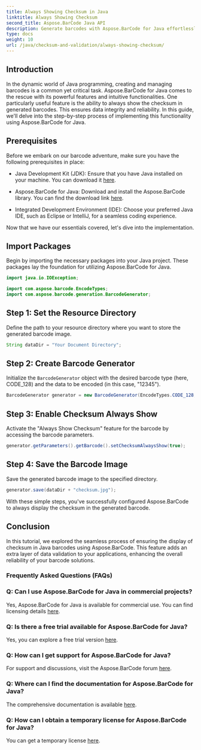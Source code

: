 ```yaml
---
title: Always Showing Checksum in Java
linktitle: Always Showing Checksum
second_title: Aspose.BarCode Java API
description: Generate barcodes with Aspose.BarCode for Java effortlessly. Learn how to always display checksums for enhanced data integrity in this step-by-step guide.
type: docs
weight: 10
url: /java/checksum-and-validation/always-showing-checksum/
---
```


## Introduction

In the dynamic world of Java programming, creating and managing barcodes is a common yet critical task. Aspose.BarCode for Java comes to the rescue with its powerful features and intuitive functionalities. One particularly useful feature is the ability to always show the checksum in generated barcodes. This ensures data integrity and reliability. In this guide, we'll delve into the step-by-step process of implementing this functionality using Aspose.BarCode for Java.

## Prerequisites

Before we embark on our barcode adventure, make sure you have the following prerequisites in place:

- Java Development Kit (JDK): Ensure that you have Java installed on your machine. You can download it [here](https://www.oracle.com/java/technologies/javase-downloads.html).

- Aspose.BarCode for Java: Download and install the Aspose.BarCode library. You can find the download link [here](https://releases.aspose.com/barcode/java/).

- Integrated Development Environment (IDE): Choose your preferred Java IDE, such as Eclipse or IntelliJ, for a seamless coding experience.

Now that we have our essentials covered, let's dive into the implementation.

## Import Packages

Begin by importing the necessary packages into your Java project. These packages lay the foundation for utilizing Aspose.BarCode for Java.

```java
import java.io.IOException;

import com.aspose.barcode.EncodeTypes;
import com.aspose.barcode.generation.BarcodeGenerator;
```

## Step 1: Set the Resource Directory

Define the path to your resource directory where you want to store the generated barcode image.

```java
String dataDir = "Your Document Directory";
```

## Step 2: Create Barcode Generator

Initialize the `BarcodeGenerator` object with the desired barcode type (here, CODE_128) and the data to be encoded (in this case, "12345").

```java
BarcodeGenerator generator = new BarcodeGenerator(EncodeTypes.CODE_128, "12345");
```

## Step 3: Enable Checksum Always Show

Activate the "Always Show Checksum" feature for the barcode by accessing the barcode parameters.

```java
generator.getParameters().getBarcode().setChecksumAlwaysShow(true);
```

## Step 4: Save the Barcode Image

Save the generated barcode image to the specified directory.

```java
generator.save(dataDir + "checksum.jpg");
```

With these simple steps, you've successfully configured Aspose.BarCode to always display the checksum in the generated barcode.

## Conclusion

In this tutorial, we explored the seamless process of ensuring the display of checksum in Java barcodes using Aspose.BarCode. This feature adds an extra layer of data validation to your applications, enhancing the overall reliability of your barcode solutions.

### Frequently Asked Questions (FAQs)

### Q: Can I use Aspose.BarCode for Java in commercial projects?
Yes, Aspose.BarCode for Java is available for commercial use. You can find licensing details [here](https://purchase.aspose.com/buy).

### Q: Is there a free trial available for Aspose.BarCode for Java?
Yes, you can explore a free trial version [here](https://releases.aspose.com/).

### Q: How can I get support for Aspose.BarCode for Java?
For support and discussions, visit the Aspose.BarCode forum [here](https://forum.aspose.com/c/barcode/13).

### Q: Where can I find the documentation for Aspose.BarCode for Java?
The comprehensive documentation is available [here](https://reference.aspose.com/barcode/java/).

### Q: How can I obtain a temporary license for Aspose.BarCode for Java?
You can get a temporary license [here](https://purchase.aspose.com/temporary-license/).


